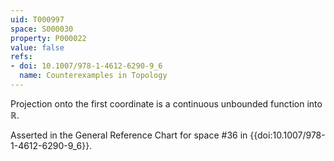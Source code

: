 ```yaml
---
uid: T000997
space: S000030
property: P000022
value: false
refs:
- doi: 10.1007/978-1-4612-6290-9_6
  name: Counterexamples in Topology
---
```


Projection onto the first coordinate is a continuous unbounded function into $\mathbb{R}$.

Asserted in the General Reference Chart for space #36 in
{{doi:10.1007/978-1-4612-6290-9_6}}.
